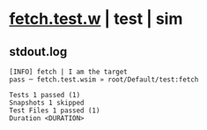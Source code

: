 # [fetch.test.w](../../../../../../tests/sdk_tests/http/fetch.test.w) | test | sim

## stdout.log
```log
[INFO] fetch | I am the target
pass ─ fetch.test.wsim » root/Default/test:fetch

Tests 1 passed (1)
Snapshots 1 skipped
Test Files 1 passed (1)
Duration <DURATION>
```

